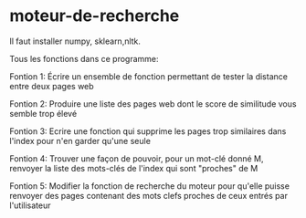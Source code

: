 # moteur-de-recherche

Il faut installer numpy, sklearn,nltk.

Tous les fonctions dans ce programme:

Fontion 1: Écrire un ensemble de fonction permettant de tester la distance entre deux pages web

Fontion 2: Produire une liste des pages web dont le score de similitude vous semble trop élevé

Fontion 3: Ecrire une fonction qui supprime les pages trop similaires dans l'index pour n'en garder qu'une seule

Fontion 4: Trouver une façon de pouvoir, pour un mot-clé donné M, renvoyer la liste des mots-clés de l'index qui sont "proches" de M

Fontion 5: Modifier la fonction de recherche du moteur pour qu'elle puisse renvoyer des pages contenant des mots clefs proches de ceux entrés par l'utilisateur
